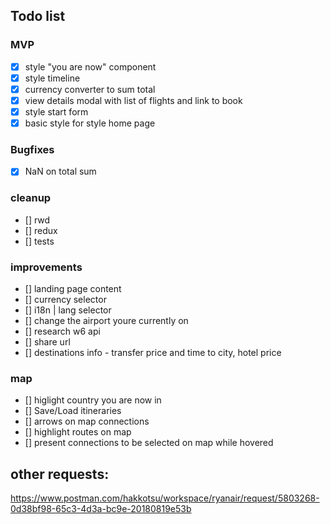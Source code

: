 ## Todo list

### MVP

- [x] style "you are now" component
- [x] style timeline
- [x] currency converter to sum total
- [x] view details modal with list of flights and link to book
- [x] style start form
- [x] basic style for style home page

### Bugfixes

- [x] NaN on total sum

### cleanup

- [] rwd
- [] redux
- [] tests

### improvements

- [] landing page content
- [] currency selector
- [] i18n | lang selector
- [] change the airport youre currently on
- [] research w6 api
- [] share url
- [] destinations info - transfer price and time to city, hotel price

### map

- [] higlight country you are now in
- [] Save/Load itineraries
- [] arrows on map connections
- [] highlight routes on map
- [] present connections to be selected on map while hovered

## other requests:

https://www.postman.com/hakkotsu/workspace/ryanair/request/5803268-0d38bf98-65c3-4d3a-bc9e-20180819e53b
